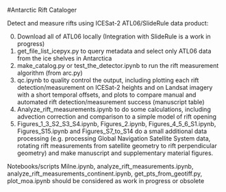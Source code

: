 #Antarctic Rift Cataloger

Detect and measure rifts using ICESat-2 ATL06/SlideRule data product:

0. Download all of ATL06 locally (Integration with SlideRule is a work in progress)
1. get_file_list_icepyx.py to query metadata and select only ATL06 data from the ice shelves in Antarctica
2. make_catalog.py or test_the_detector.ipynb to run the rift measurement algorithm (from arc.py)
3. qc.ipynb to quality control the output, including plotting each rift detection/measurement on ICESat-2 heights and on Landsat imagery with a short temporal offsets, and plots to compare manual and automated rift detection/measurement success (manuscript table)
4. Analyze_rift_measurements.ipynb to do some calculations, including advection correction and comparison to a simple model of rift opening
5. Figures_1_3_S2_S3_S4.ipynb, Figures_2.ipynb, Figures_4_5_6_S1.ipynb, Figures_S15.ipynb and Figures_S7_to_S14 do a small additional data processing (e.g. processing Global Navigation Satellite System data, rotating rift measurements from satellite geometry to rift perpendicular geometry) and make manuscript and supplementary material figures.

Notebooks/scripts Milne.ipynb, analyze_rift_measurements.ipynb, analyze_rift_measurements_continent.ipynb, get_pts_from_geotiff.py, plot_moa.ipynb should be considered as work in progress or obsolete
